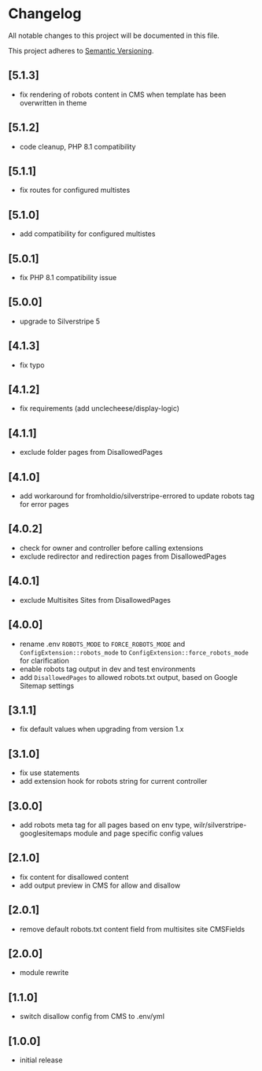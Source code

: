 # Changelog

All notable changes to this project will be documented in this file.

This project adheres to [Semantic Versioning](http://semver.org/).

## [5.1.3]

* fix rendering of robots content in CMS when template has been overwritten in theme

## [5.1.2]

* code cleanup, PHP 8.1 compatibility

## [5.1.1]

* fix routes for configured multistes

## [5.1.0]

* add compatibility for configured multistes

## [5.0.1]

* fix PHP 8.1 compatibility issue

## [5.0.0]

* upgrade to Silverstripe 5

## [4.1.3]

* fix typo

## [4.1.2]

* fix requirements (add unclecheese/display-logic)

## [4.1.1]

* exclude folder pages from DisallowedPages

## [4.1.0]

* add workaround for fromholdio/silverstripe-errored to update robots tag for error pages

## [4.0.2]

* check for owner and controller before calling extensions
* exclude redirector and redirection pages from DisallowedPages

## [4.0.1]

* exclude Multisites Sites from DisallowedPages

## [4.0.0]

* rename .env `ROBOTS_MODE` to `FORCE_ROBOTS_MODE` and `ConfigExtension::robots_mode` to `ConfigExtension::force_robots_mode` for clarification
* enable robots tag output in dev and test environments
* add `DisallowedPages` to allowed robots.txt output, based on Google Sitemap settings

## [3.1.1]

* fix default values when upgrading from version 1.x

## [3.1.0]

* fix use statements
* add extension hook for robots string for current controller

## [3.0.0]

* add robots meta tag for all pages based on env type, wilr/silverstripe-googlesitemaps module and page specific config values

## [2.1.0]

* fix content for disallowed content
* add output preview in CMS for allow and disallow

## [2.0.1]

* remove default robots.txt content field from multisites site CMSFields

## [2.0.0]

* module rewrite

## [1.1.0]

* switch disallow config from CMS to .env/yml

## [1.0.0]

* initial release
